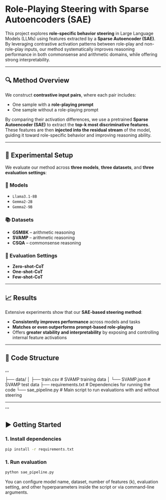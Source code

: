 # Role-Playing Steering with Sparse Autoencoders (SAE)

This project explores **role-specific behavior steering** in Large Language Models (LLMs) using features extracted by a **Sparse Autoencoder (SAE)**. By leveraging contrastive activation patterns between role-play and non-role-play inputs, our method systematically improves reasoning performance in both commonsense and arithmetic domains, while offering strong interpretability.

---

## 🔍 Method Overview

We construct **contrastive input pairs**, where each pair includes:

- One sample with a **role-playing prompt**
- One sample without a role-playing prompt

By comparing their activation differences, we use a pretrained **Sparse Autoencoder (SAE)** to extract the **top-k most discriminative features**. These features are then **injected into the residual stream** of the model, guiding it toward role-specific behavior and improving reasoning ability.

---

## 🧪 Experimental Setup

We evaluate our method across **three models**, **three datasets**, and **three evaluation settings**:

### 🧠 Models
- `Llama3.1-8B`
- `Gemma2-2B`
- `Gemma2-9B`

### 📚 Datasets
- **GSM8K** – arithmetic reasoning
- **SVAMP** – arithmetic reasoning
- **CSQA** – commonsense reasoning

### 🧾 Evaluation Settings
- **Zero-shot-CoT**
- **One-shot-CoT**
- **Few-shot-CoT**

---

## 📈 Results

Extensive experiments show that our **SAE-based steering method**:
- **Consistently improves performance** across models and tasks
- **Matches or even outperforms prompt-based role-playing**
- Offers **greater stability and interpretability** by exposing and controlling internal feature activations

---


## 📁 Code Structure
,,,

├── data/
│ ├── train.csv # SVAMP training data
│ └── SVAMP.json # SVAMP test data
├── requirements.txt # Dependencies for running the code
└── sae_pipeline.py # Main script to run evaluations with and without steering

---
'''
## ▶️ Getting Started

### 1. Install dependencies
```bash
pip install -r requirements.txt
```
### 1. Run evaluation

```bash
python sae_pipeline.py
```
You can configure model name, dataset, number of features (k), evaluation setting, and other hyperparameters inside the script or via command-line arguments.
